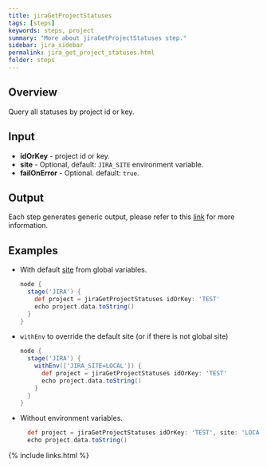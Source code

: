 ```yaml
---
title: jiraGetProjectStatuses
tags: [steps]
keywords: steps, project
summary: "More about jiraGetProjectStatuses step."
sidebar: jira_sidebar
permalink: jira_get_project_statuses.html
folder: steps
---
```


## Overview

Query all statuses by project id or key.

## Input

* **idOrKey** - project id or key.
* **site** - Optional, default: `JIRA_SITE` environment variable.
* **failOnError** - Optional. default: `true`.

## Output

Each step generates generic output, please refer to this [link](config.html#common-response--error-handling) for more information.

## Examples

* With default [site](config#environment-variables) from global variables.

  ```groovy
  node {
    stage('JIRA') {
      def project = jiraGetProjectStatuses idOrKey: 'TEST'
      echo project.data.toString()
    }
  }
  ```
* `withEnv` to override the default site (or if there is not global site)

  ```groovy
  node {
    stage('JIRA') {
      withEnv(['JIRA_SITE=LOCAL']) {
        def project = jiraGetProjectStatuses idOrKey: 'TEST'
        echo project.data.toString()
      }
    }
  }
  ```
* Without environment variables.

  ```groovy
    def project = jiraGetProjectStatuses idOrKey: 'TEST', site: 'LOCAL'
    echo project.data.toString()
  ```

{% include links.html %}

